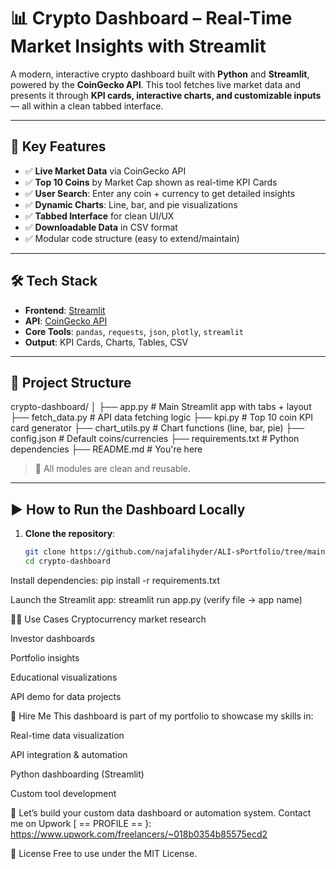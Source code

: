 # 📊 Crypto Dashboard – Real-Time Market Insights with Streamlit

A modern, interactive crypto dashboard built with **Python** and **Streamlit**, powered by the **CoinGecko API**. This tool fetches live market data and presents it through **KPI cards, interactive charts, and customizable inputs** — all within a clean tabbed interface.

---

## 🚀 Key Features

- ✅ **Live Market Data** via CoinGecko API
- ✅ **Top 10 Coins** by Market Cap shown as real-time KPI Cards
- ✅ **User Search**: Enter any coin + currency to get detailed insights
- ✅ **Dynamic Charts**: Line, bar, and pie visualizations
- ✅ **Tabbed Interface** for clean UI/UX
- ✅ **Downloadable Data** in CSV format
- ✅ Modular code structure (easy to extend/maintain)

---

## 🛠️ Tech Stack

- **Frontend**: [Streamlit](https://streamlit.io/)
- **API**: [CoinGecko API](https://www.coingecko.com/en/api)
- **Core Tools**: `pandas`, `requests`, `json`, `plotly`, `streamlit`
- **Output**: KPI Cards, Charts, Tables, CSV

---

## 📁 Project Structure



crypto-dashboard/
│
├── app.py # Main Streamlit app with tabs + layout
├── fetch_data.py # API data fetching logic
├── kpi.py # Top 10 coin KPI card generator
├── chart_utils.py # Chart functions (line, bar, pie)
├── config.json # Default coins/currencies
├── requirements.txt # Python dependencies
├── README.md # You're here



> 📌 All modules are clean and reusable.

---

## ▶️ How to Run the Dashboard Locally

1. **Clone the repository**:
   ```bash
   git clone https://github.com/najafalihyder/ALI-sPortfolio/tree/main/CryptoAgregator.git
   cd crypto-dashboard


Install dependencies:
pip install -r requirements.txt


Launch the Streamlit app:
streamlit run app.py (verify file -> app name)


🧑‍💼 Use Cases
Cryptocurrency market research

Investor dashboards

Portfolio insights

Educational visualizations

API demo for data projects


🤝 Hire Me
This dashboard is part of my portfolio to showcase my skills in:

Real-time data visualization

API integration & automation

Python dashboarding (Streamlit)

Custom tool development

📩 Let’s build your custom data dashboard or automation system.
Contact me on Upwork
[ == PROFILE == }: https://www.upwork.com/freelancers/~018b0354b85575ecd2

📜 License
Free to use under the MIT License.
